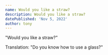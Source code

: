 ```yaml
---
name: Would you like a straw?
description: Would you like a straw?
datePublished: 'Nov 5, 2022'
author: tony
---
```


"Would you like a straw?"

Translation: "Do you know how to use a glass?"
